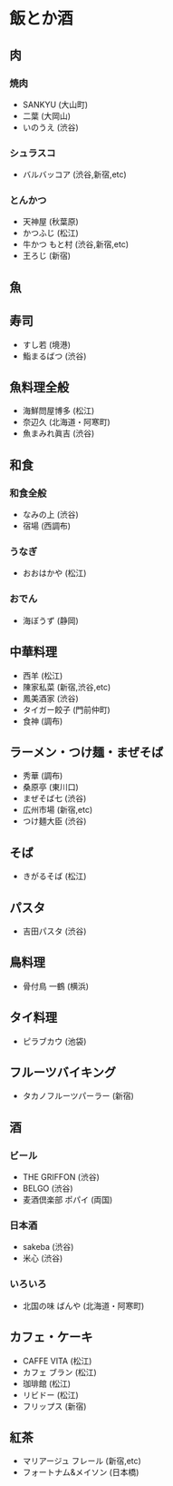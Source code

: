 # 飯とか酒

## 肉

### 焼肉

- SANKYU (大山町)
- 二葉 (大岡山)
- いのうえ (渋谷)

### シュラスコ

- バルバッコア (渋谷,新宿,etc)

### とんかつ

- 天神屋 (秋葉原)
- かつふじ (松江)
- 牛かつ もと村 (渋谷,新宿,etc)
- 王ろじ (新宿)

## 魚

## 寿司

- すし若 (境港)
- 鮨まるばつ (渋谷)

## 魚料理全般

- 海鮮問屋博多 (松江)
- 奈辺久 (北海道・阿寒町)
- 魚まみれ眞吉 (渋谷)

## 和食

### 和食全般

- なみの上 (渋谷)
- 宿場 (西調布)

### うなぎ

- おおはかや (松江)

### おでん

- 海ぼうず (静岡)

## 中華料理

- 西羊 (松江)
- 陳家私菜 (新宿,渋谷,etc)
- 鳳美酒家 (渋谷)
- タイガー餃子 (門前仲町)
- 食神 (調布)

## ラーメン・つけ麺・まぜそば

- 秀華 (調布)
- 桑原亭 (東川口)
- まぜそば七 (渋谷)
- 広州市場 (新宿,etc)
- つけ麺大臣 (渋谷)

## そば

- きがるそば (松江)

## パスタ

- 吉田パスタ (渋谷)

## 鳥料理

- 骨付鳥 一鶴 (横浜)

## タイ料理

- ピラブカウ (池袋)

## フルーツバイキング

- タカノフルーツパーラー (新宿)

## 酒

### ビール

- THE GRIFFON (渋谷)
- BELGO (渋谷)
- 麦酒倶楽部 ポパイ (両国)

### 日本酒

- sakeba (渋谷)
- 米心 (渋谷)

### いろいろ

- 北国の味 ばんや (北海道・阿寒町)

## カフェ・ケーキ

- CAFFE VITA (松江)
- カフェ ブラン (松江)
- 珈琲館 (松江)
- リビドー (松江)
- フリップス (新宿)

## 紅茶

- マリアージュ フレール (新宿,etc)
- フォートナム&メイソン (日本橋)
